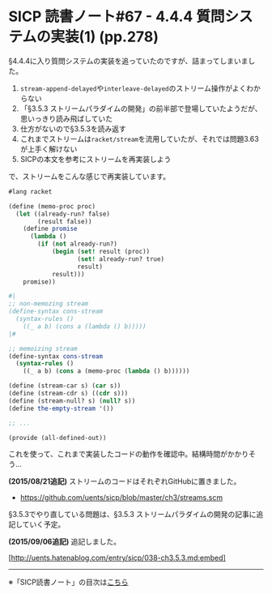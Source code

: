 SICP 読書ノート#67 - 4.4.4 質問システムの実装(1) (pp.278)
======================================

§4.4.4に入り質問システムの実装を追っていたのですが、詰まってしまいました。

1. `stream-append-delayed`や`interleave-delayed`のストリーム操作がよくわからない
2. 「§3.5.3 ストリームパラダイムの開発」の前半部で登場していたようだが、思いっきり読み飛ばしていた
3. 仕方がないので§3.5.3を読み返す
4. これまでストリームは`racket/stream`を流用していたが、それでは問題3.63が上手く解けない
5. SICPの本文を参考にストリームを再実装しよう

で、ストリームをこんな感じで再実装しています。

```scheme
#lang racket

(define (memo-proc proc)
  (let ((already-run? false)
		(result false))
	(define promise
	  (lambda ()
		(if (not already-run?)
			(begin (set! result (proc))
				   (set! already-run? true)
				   result)
			result)))
	promise))

#|
;; non-memozing stream
(define-syntax cons-stream
  (syntax-rules ()
	((_ a b) (cons a (lambda () b)))))
|#

;; memoizing stream
(define-syntax cons-stream
  (syntax-rules ()
	((_ a b) (cons a (memo-proc (lambda () b))))))

(define (stream-car s) (car s))
(define (stream-cdr s) ((cdr s)))
(define (stream-null? s) (null? s))
(define the-empty-stream '())

;; ...

(provide (all-defined-out))
```

これを使って、これまで実装したコードの動作を確認中。結構時間がかかりそう…


**(2015/08/21追記)** ストリームのコードはそれぞれGitHubに置きました。

- https://github.com/uents/sicp/blob/master/ch3/streams.scm

§3.5.3でやり直している問題は、§3.5.3 ストリームパラダイムの開発の記事に追記していく予定。

**(2015/09/06追記)** 追記しました。

[http://uents.hatenablog.com/entry/sicp/038-ch3.5.3.md:embed]

--------------------------------

※「SICP読書ノート」の目次は[こちら](/entry/sicp/index)


<script type="text/x-mathjax-config">
  MathJax.Hub.Config({ tex2jax: { inlineMath: [['$','$'], ["\\(","\\)"]] } });
</script>
<script type="text/javascript"
  src="http://cdn.mathjax.org/mathjax/latest/MathJax.js?config=TeX-AMS_HTML">
</script>
<meta http-equiv="X-UA-Compatible" CONTENT="IE=EmulateIE7" />

